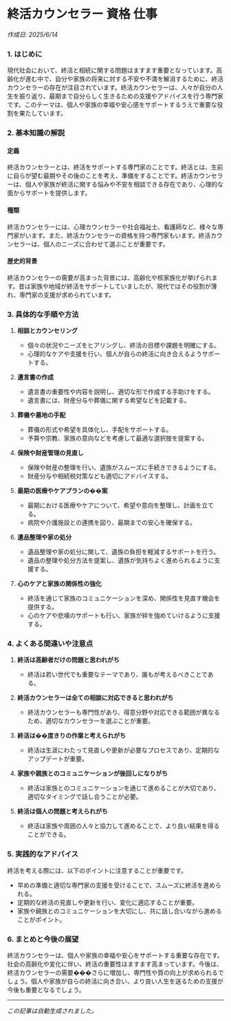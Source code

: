 # 終活カウンセラー 資格 仕事

*作成日: 2025/6/14*

### 1. はじめに

現代社会において、終活と相続に関する問題はますます重要となっています。高齢化が進む中で、自分や家族の将来に対する不安や不満を解消するために、終活カウンセラーの存在が注目されています。終活カウンセラーは、人々が自分の人生を振り返り、最期まで自分らしく生きるための支援やアドバイスを行う専門家です。このテーマは、個人や家族の幸福や安心感をサポートするうえで重要な役割を果たしています。

### 2. 基本知識の解説

#### 定義
終活カウンセラーとは、終活をサポートする専門家のことです。終活とは、生前に自らが望む最期やその後のことを考え、準備をすることです。終活カウンセラーは、個人や家族が終活に関する悩みや不安を相談できる存在であり、心理的な面からサポートを提供します。

#### 種類
終活カウンセラーには、心理カウンセラーや社会福祉士、看護師など、様々な専門家がいます。また、終活カウンセラーの資格を持つ専門家もいます。終活カウンセラーは、個人のニーズに合わせて選ぶことが重要です。

#### 歴史的背景
終活カウンセラーの需要が高まった背景には、高齢化や核家族化が挙げられます。昔は家族や地域が終活をサポートしていましたが、現代ではその役割が薄れ、専門家の支援が求められています。

### 3. 具体的な手順や方法

1. **相談とカウンセリング**
   - 個々の状況やニーズをヒアリングし、終活の目標や課題を明確にする。
   - 心理的なケアや支援を行い、個人が自らの終活に向き合えるようサポートする。

2. **遺言書の作成**
   - 遺言書の重要性や内容を説明し、適切な形で作成する手助けをする。
   - 遺言書には、財産分与や葬儀に関する希望などを記載する。

3. **葬儀や墓地の手配**
   - 葬儀の形式や希望を具体化し、手配をサポートする。
   - 予算や宗教、家族の意向などを考慮して最適な選択肢を提案する。

4. **保険や財産管理の見直し**
   - 保険や財産の整理を行い、遺族がスムーズに手続きできるようにする。
   - 財産分与や相続税対策なども適切にアドバイスする。

5. **最期の医療やケアプランの��案**
   - 最期における医療やケアについて、希望や意向を整理し、計画を立てる。
   - 病院や介護施設との連携を図り、最期までの安心を確保する。

6. **遺品整理や家の処分**
   - 遺品整理や家の処分に関して、遺族の負担を軽減するサポートを行う。
   - 遺品の整理や処分方法を提案し、遺族が気持ちよく進められるように支援する。

7. **心のケアと家族の関係性の強化**
   - 終活を通じて家族のコミュニケーションを深め、関係性を見直す機会を提供する。
   - 心のケアや悲嘆のサポートも行い、家族が絆を強めていけるように支援する。

### 4. よくある間違いや注意点

1. **終活は高齢者だけの問題と思われがち**
   - 終活は若い世代でも重要なテーマであり、誰もが考えるべきことである。
   
2. **終活カウンセラーは全ての相談に対応できると思われがち**
   - 終活カウンセラーも専門性があり、得意分野や対応できる範囲が異なるため、適切なカウンセラーを選ぶことが重要。

3. **終活は��度きりの作業と考えられがち**
   - 終活は生涯にわたって見直しや更新が必要なプロセスであり、定期的なアップデートが重要。

4. **家族や親族とのコミュニケーションが後回しになりがち**
   - 終活は家族とのコミュニケーションを通じて進めることが大切であり、適切なタイミングで話し合うことが必要。

5. **終活は個人の問題と考えられがち**
   - 終活は家族や周囲の人々と協力して進めることで、より良い結果を得ることができる。

### 5. 実践的なアドバイス

終活を考える際には、以下のポイントに注意することが重要です。
- 早めの準備と適切な専門家の支援を受けることで、スムーズに終活を進められる。
- 定期的な終活の見直しや更新を行い、変化に適応することが重要。
- 家族や親族とのコミュニケーションを大切にし、共に話し合いながら進めることがポイント。

### 6. まとめと今後の展望

終活カウンセラーは、個人や家族の幸福や安心をサポートする重要な存在です。社会の高齢化や変化に伴い、終活の重要性はますます高まっています。今後は、終活カウンセラーの需要���さらに増加し、専門性や質の向上が求められるでしょう。個人や家族が自らの終活に向き合い、より良い人生を送るための支援が今後も重要となるでしょう。

---
*この記事は自動生成されました。*